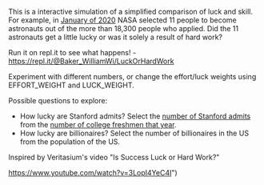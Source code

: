This is a interactive simulation of a simplified comparison of luck and skill. For example, in [January of 2020](https://www.nasa.gov/press-release/nasa-s-newest-astronauts-ready-for-space-station-moon-and-mars-missions) NASA selected 11 people to become astronauts out of the more than 18,300 people who applied. Did the 11 astronauts get a little lucky or was it solely a result of hard work?

Run it on repl.it to see what happens! - https://repl.it/@Baker_WilliamWi/LuckOrHardWork

Experiment with different numbers, or change the effort/luck weights using EFFORT_WEIGHT and LUCK_WEIGHT. 

Possible questions to explore:
 * How lucky are Stanford admits? Select the [number of Stanford admits](https://admission.stanford.edu/apply/selection/statistics.html) from the [number of college freshmen that year](https://nces.ed.gov/programs/digest/d18/tables/dt18_305.10.asp).
 * How lucky are billionaires? Select the number of billionaires in the US from the population of the US.

Inspired by Veritasium's video "Is Success Luck or Hard Work?"

https://www.youtube.com/watch?v=3LopI4YeC4I")